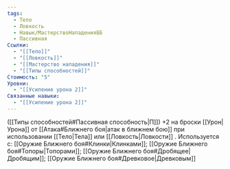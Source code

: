 ```yaml
---
tags:
  - Тело
  - Ловкость
  - Навык/МастерствоНападенияББ
  - Пассивная
Ссылки:
  - "[[Тело]]"
  - "[[Ловкость]]"
  - "[[Мастерство нападения]]"
  - "[[Типы способностей]]"
Стоимость: "5"
Уровни:
  - "[[Усиление урона 2]]"
Связанные навыки:
  - "[[Усиление урона 2]]"
---
```

([[Типы способностей#Пассивная способность|П]]) +2 на броски  [[Урон|Урона]] от [[Атака#Ближнего боя|атак в ближнем бою]] при использовании [[Тело|Тела]] или [[Ловкость|Ловкости]] .
Используется с: [[Оружие Ближнего боя#Клинки|Клинками]]; [[Оружие Ближнего боя#Топоры|Топорами]]; [[Оружие Ближнего боя#Дробящее|Дробящим]]; [[Оружие Ближнего боя#Древковое|Древковым]]